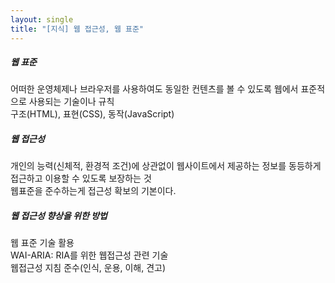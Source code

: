 ```yaml
---
layout: single
title: "[지식] 웹 접근성, 웹 표준"
---
```

##### 웹 표준   
어떠한 운영체제나 브라우저를 사용하여도 동일한 컨텐츠를 볼 수 있도록 웹에서 표준적으로 사용되는 기술이나 규칙       
구조(HTML), 표현(CSS), 동작(JavaScript)   
   
##### 웹 접근성   
개인의 능력(신체적, 환경적 조건)에 상관없이 웹사이트에서 제공하는 정보를 동등하게 접근하고 이용할 수 있도록 보장하는 것   
웹표준을 준수하는게 접근성 확보의 기본이다.   

##### 웹 접근성 향상을 위한 방법   
웹 표준 기술 활용   
WAI-ARIA: RIA를 위한 웹접근성 관련 기술   
웹접근성 지침 준수(인식, 운용, 이해, 견고)   
